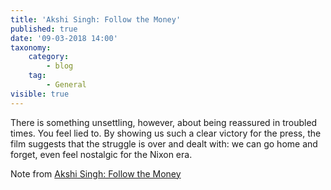 ```yaml
---
title: 'Akshi Singh: Follow the Money'
published: true
date: '09-03-2018 14:00'
taxonomy:
    category:
        - blog
    tag:
        - General
visible: true
---
```


<p class="highlight">There is something unsettling, however, about being reassured in troubled times. You feel lied to. By showing us such a clear victory for the press, the film suggests that the struggle is over and dealt with: we can go home and forget, even feel nostalgic for the Nixon era.</p>
<p>Note from <a href="http://ift.tt/2t9m1UQ" class="styling u-bookmark-of">Akshi Singh: Follow the Money</a></p>

